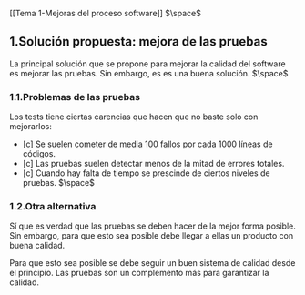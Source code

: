 [[Tema 1-Mejoras del proceso software]]
$\space$
## 1.Solución propuesta: mejora de las pruebas
La principal solución que se propone para mejorar la calidad del software es mejorar las pruebas. Sin embargo, es es una buena solución.
$\space$
### 1.1.Problemas de las pruebas
Los tests tiene ciertas carencias que hacen que no baste solo con mejorarlos:
+ [c] Se suelen cometer de media 100 fallos por cada 1000 líneas de códigos.
+ [c] Las pruebas suelen detectar menos de la mitad de errores totales.
+ [c] Cuando hay falta de tiempo se prescinde de ciertos niveles de pruebas.
$\space$
### 1.2.Otra alternativa
Sí que es verdad que las pruebas se deben hacer de la mejor forma posible. Sin embargo, para que esto sea posible debe llegar a ellas un producto con buena calidad.

Para que esto sea posible se debe seguir un buen sistema de calidad desde el principio. Las pruebas son un complemento más para garantizar la calidad.
